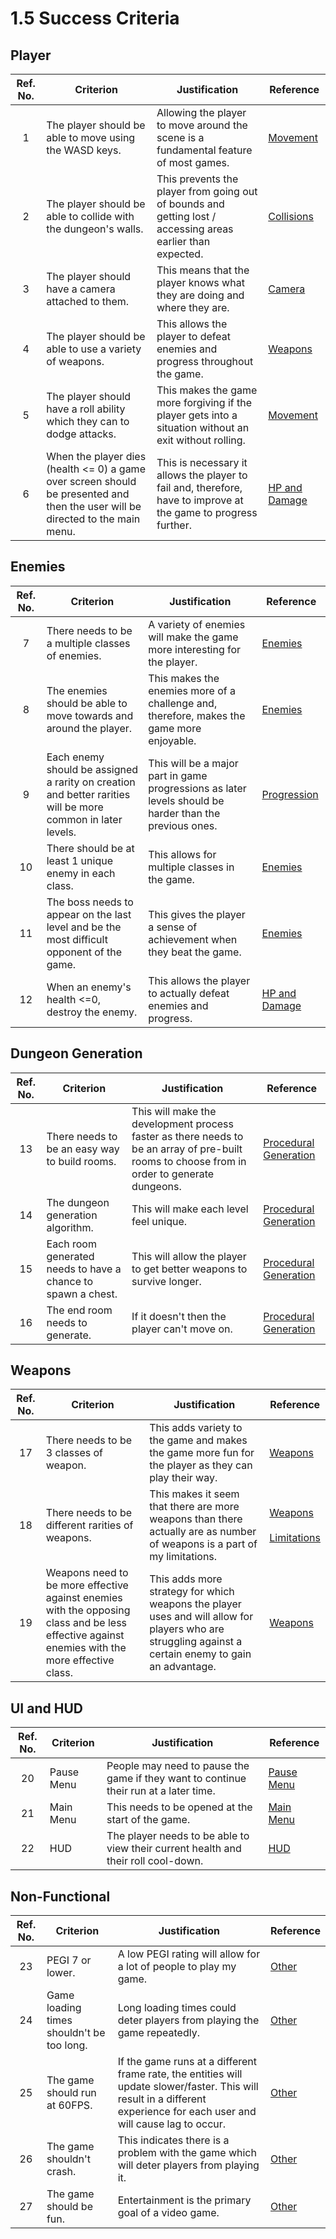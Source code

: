 # 1.5 Success Criteria

## Player

| Ref. No. | Criterion                                                                                                                      | Justification                                                                                                   | Reference                                                           |
| :------: | ------------------------------------------------------------------------------------------------------------------------------ | --------------------------------------------------------------------------------------------------------------- | ------------------------------------------------------------------- |
|     1    | The player should be able to move using the WASD keys.                                                                         | Allowing the player to move around the scene is a fundamental feature of most games.                            | [Movement](features-of-the-proposed-solution.md#movement)           |
|     2    | The player should be able to collide with the dungeon's walls.                                                                 | This prevents the player from going out of bounds and getting lost / accessing areas earlier than expected.     | [Collisions](features-of-the-proposed-solution.md#collisions)       |
|     3    | The player should have a camera attached to them.                                                                              | This means that the player knows what they are doing and where they are.                                        | [Camera](features-of-the-proposed-solution.md#camera)               |
|     4    | The player should be able to use a variety of weapons.                                                                         | This allows the player to defeat enemies and progress throughout the game.                                      | [Weapons](features-of-the-proposed-solution.md#weapons)             |
|     5    | The player should have a roll ability which they can to dodge attacks.                                                         | This makes the game more forgiving if the player gets into a situation without an exit without rolling.         | [Movement](features-of-the-proposed-solution.md#movement)           |
|     6    | When the player dies (health <= 0) a game over screen should be presented and then the user will be directed to the main menu. | This is necessary it allows the player to fail and, therefore, have to improve at the game to progress further. | [HP and Damage](features-of-the-proposed-solution.md#hp-and-damage) |

## Enemies

| Ref. No. | Criterion                                                                                                   | Justification                                                                                           | Reference                                                           |
| :------: | ----------------------------------------------------------------------------------------------------------- | ------------------------------------------------------------------------------------------------------- | ------------------------------------------------------------------- |
|     7    | There needs to be a multiple classes of enemies.                                                            | A variety of enemies will make the game more interesting for the player.                                | [Enemies](features-of-the-proposed-solution.md#enemies)             |
|     8    | The enemies should be able to move towards and around the player.                                           | This makes the enemies more of a challenge and, therefore, makes the game more enjoyable.               | [Enemies](features-of-the-proposed-solution.md#enemies)             |
|     9    | Each enemy should be assigned a rarity on creation and better rarities will be more common in later levels. | This will be a major part in game progressions as later levels should be harder than the previous ones. | [Progression](features-of-the-proposed-solution.md#progression)     |
|    10    | There should be at least 1 unique enemy in each class.                                                      | This allows for multiple classes in the game.                                                           | [Enemies](features-of-the-proposed-solution.md#enemies)             |
|    11    | The boss needs to appear on the last level and be the most difficult opponent of the game.                  | This gives the player a sense of achievement when they beat the game.                                   | [Enemies](features-of-the-proposed-solution.md#enemies)             |
|    12    | When an enemy's health <=0, destroy the enemy.                                                              | This allows the player to actually defeat enemies and progress.                                         | [HP and Damage](features-of-the-proposed-solution.md#hp-and-damage) |

## Dungeon Generation

| Ref. No. | Criterion                                                    | Justification                                                                                                                                | Reference                                                                                                                                         |
| :------: | ------------------------------------------------------------ | -------------------------------------------------------------------------------------------------------------------------------------------- | ------------------------------------------------------------------------------------------------------------------------------------------------- |
|    13    | There needs to be an easy way to build rooms.                | This will make the development process faster as there needs to be an array of pre-built rooms to choose from in order to generate dungeons. | [Procedural ](features-of-the-proposed-solution.md#procedural-generation)[Generation](features-of-the-proposed-solution.md#procedural-generation) |
|    14    | The dungeon generation algorithm.                            | This will make each level feel unique.                                                                                                       | [Procedural ](features-of-the-proposed-solution.md#procedural-generation)[Generation](features-of-the-proposed-solution.md#procedural-generation) |
|    15    | Each room generated needs to have a chance to spawn a chest. | This will allow the player to get better weapons to survive longer.                                                                          | [Procedural ](features-of-the-proposed-solution.md#procedural-generation)[Generation](features-of-the-proposed-solution.md#procedural-generation) |
|    16    | The end room needs to generate.                              | If it doesn't then the player can't move on.                                                                                                 | [Procedural ](features-of-the-proposed-solution.md#procedural-generation)[Generation](features-of-the-proposed-solution.md#procedural-generation) |

## Weapons

| Ref. No. | Criterion                                                                                                                                      | Justification                                                                                                                                         | Reference                                                                                                                                                   |
| :------: | ---------------------------------------------------------------------------------------------------------------------------------------------- | ----------------------------------------------------------------------------------------------------------------------------------------------------- | ----------------------------------------------------------------------------------------------------------------------------------------------------------- |
|    17    | There needs to be 3 classes of weapon.                                                                                                         | This adds variety to the game and makes the game more fun for the player as they can play their way.                                                  | [Weapons](features-of-the-proposed-solution.md#weapons)                                                                                                     |
|    18    | There needs to be different rarities of weapons.                                                                                               | This makes it seem that there are more weapons than there actually are as number of weapons is a part of my limitations.                              | <p><a href="features-of-the-proposed-solution.md#weapons">Weapons</a><br><br><a href="features-of-the-proposed-solution.md#limitations">Limitations</a></p> |
|    19    | Weapons need to be more effective against enemies with the opposing class and be less effective against enemies with the more effective class. | This adds more strategy for which weapons the player uses and will allow for players who are struggling against a certain enemy to gain an advantage. | [Weapons](features-of-the-proposed-solution.md#weapons)                                                                                                     |

## UI and HUD

| Ref. No. | Criterion  | Justification                                                                         | Reference                                                     |
| :------: | ---------- | ------------------------------------------------------------------------------------- | ------------------------------------------------------------- |
|    20    | Pause Menu | People may need to pause the game if they want to continue their run at a later time. | [Pause Menu](features-of-the-proposed-solution.md#pause-menu) |
|    21    | Main Menu  | This needs to be opened at the start of the game.                                     | [Main Menu](features-of-the-proposed-solution.md#main-menu)   |
|    22    | HUD        | The player needs to be able to view their current health and their roll cool-down.    | [HUD](features-of-the-proposed-solution.md#hud)               |

## Non-Functional

| Ref. No. | Criterion                                 | Justification                                                                                                                                                             | Reference                                           |
| :------: | ----------------------------------------- | ------------------------------------------------------------------------------------------------------------------------------------------------------------------------- | --------------------------------------------------- |
|    23    | PEGI 7 or lower.                          | A low PEGI rating will allow for a lot of people to play my game.                                                                                                         | [Other](features-of-the-proposed-solution.md#other) |
|    24    | Game loading times shouldn't be too long. | Long loading times could deter players from playing the game repeatedly.                                                                                                  | [Other](features-of-the-proposed-solution.md#other) |
|    25    | The game should run at 60FPS.             | If the game runs at a different frame rate, the entities will update slower/faster. This will result in a different experience for each user and will cause lag to occur. | [Other](features-of-the-proposed-solution.md#other) |
|    26    | The game shouldn't crash.                 | This indicates there is a problem with the game which will deter players from playing it.                                                                                 | [Other](features-of-the-proposed-solution.md#other) |
|    27    | The game should be fun.                   | Entertainment is the primary goal of a video game.                                                                                                                        | [Other](features-of-the-proposed-solution.md#other) |
